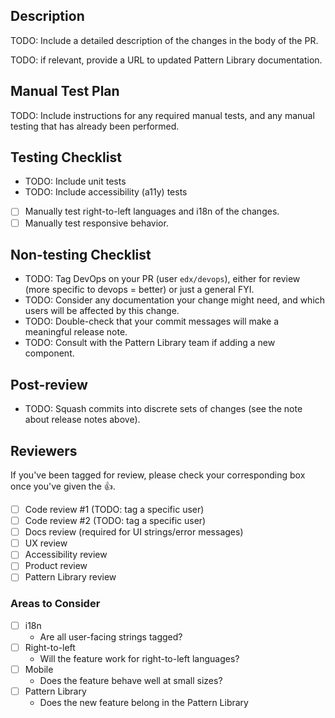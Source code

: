 ## Description

TODO: Include a detailed description of the changes in the body of the PR.

TODO: if relevant, provide a URL to updated Pattern Library documentation.

## Manual Test Plan

TODO: Include instructions for any required manual tests, and any manual testing that has
already been performed.

## Testing Checklist
- TODO: Include unit tests
- TODO: Include accessibility (a11y) tests
- [ ] Manually test right-to-left languages and i18n
  of the changes.
- [ ] Manually test responsive behavior.

## Non-testing Checklist
- TODO: Tag DevOps on your PR (user `edx/devops`), either for review
  (more specific to devops = better) or just a general FYI.
- TODO: Consider any documentation your change might need, and which
  users will be affected by this change.
- TODO: Double-check that your commit messages will make a meaningful release note.
- TODO: Consult with the Pattern Library team if adding a new component.

## Post-review
- TODO: Squash commits into discrete sets of changes (see the note about release notes above).

## Reviewers
If you've been tagged for review, please check your corresponding box once you've given the :+1:.
- [ ] Code review #1 (TODO: tag a specific user)
- [ ] Code review #2 (TODO: tag a specific user)
- [ ] Docs review (required for UI strings/error messages)
- [ ] UX review
- [ ] Accessibility review
- [ ] Product review
- [ ] Pattern Library review

### Areas to Consider
- [ ] i18n 
    - Are all user-facing strings tagged?
- [ ] Right-to-left
    - Will the feature work for right-to-left languages?
- [ ] Mobile
    - Does the feature behave well at small sizes?
- [ ] Pattern Library
    - Does the new feature belong in the Pattern Library
